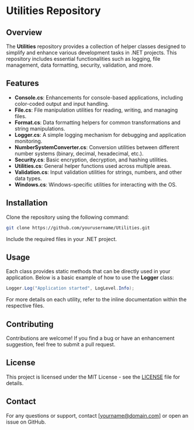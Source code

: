 # Utilities Repository

## Overview
The **Utilities** repository provides a collection of helper classes designed to simplify and enhance various development tasks in .NET projects. This repository includes essential functionalities such as logging, file management, data formatting, security, validation, and more.

## Features
- **Console.cs**: Enhancements for console-based applications, including color-coded output and input handling.
- **File.cs**: File manipulation utilities for reading, writing, and managing files.
- **Format.cs**: Data formatting helpers for common transformations and string manipulations.
- **Logger.cs**: A simple logging mechanism for debugging and application monitoring.
- **NumberSystemConverter.cs**: Conversion utilities between different number systems (binary, decimal, hexadecimal, etc.).
- **Security.cs**: Basic encryption, decryption, and hashing utilities.
- **Utilities.cs**: General helper functions used across multiple areas.
- **Validation.cs**: Input validation utilities for strings, numbers, and other data types.
- **Windows.cs**: Windows-specific utilities for interacting with the OS.

## Installation
Clone the repository using the following command:
```sh
git clone https://github.com/yourusername/Utilities.git
```
Include the required files in your .NET project.

## Usage
Each class provides static methods that can be directly used in your application. Below is a basic example of how to use the **Logger** class:
```csharp
Logger.Log("Application started", LogLevel.Info);
```
For more details on each utility, refer to the inline documentation within the respective files.

## Contributing
Contributions are welcome! If you find a bug or have an enhancement suggestion, feel free to submit a pull request.

## License
This project is licensed under the MIT License - see the [LICENSE](LICENSE) file for details.

## Contact
For any questions or support, contact [yourname@domain.com] or open an issue on GitHub.
